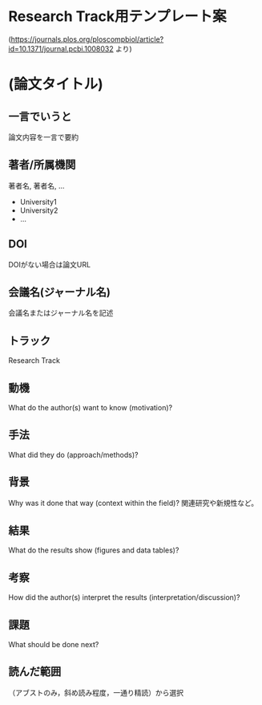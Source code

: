 # Research Track用テンプレート案
(https://journals.plos.org/ploscompbiol/article?id=10.1371/journal.pcbi.1008032 より)

# (論文タイトル)
## 一言でいうと
論文内容を一言で要約  
## 著者/所属機関
著者名, 著者名, ...
- University1
- University2
- ...

## DOI
DOIがない場合は論文URL  
## 会議名(ジャーナル名)  
会議名またはジャーナル名を記述  
## トラック
Research Track

## 動機
What do the author(s) want to know (motivation)?
## 手法
What did they do (approach/methods)?
## 背景
Why was it done that way (context within the field)?
関連研究や新規性など。
## 結果
What do the results show (figures and data tables)?
## 考察
How did the author(s) interpret the results (interpretation/discussion)?
## 課題
What should be done next?
## 読んだ範囲
（アブストのみ，斜め読み程度，一通り精読）から選択
